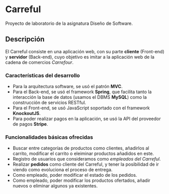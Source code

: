 # Carreful
Proyecto de laboratorio de la asignatura Diseño de Software.
## Descripción
El Carreful consiste en una aplicación web, con su parte **cliente** (Front-end) y **servidor** (Back-end), cuyo objetivo es imitar a la aplicación web de la cadena de comercios *Carrefour*.

### Características del desarrollo 
- Para la arquitectura software, se usó el patrón **MVC**.
- Para el Back-end, se usó el framework **Spring**, que facilita tanto la interacción la base de datos (usamos el DBMS **MySQL**) como la construcción de servicios RESTful.
- Para el Front-end, se usó JavaScript soportado con el framework **KnockoutJS**.
- Para poder realizar pagos en la aplicación, se usó la API del proveedor de pagos **Stripe**.

### Funcionalidades básicas ofrecidas
- Buscar entre categorías de productos como clientes, añadirlos al carrito, modificar el carrito o eleiminar productos añadidos en este.
- Registro de usuarios que consideramos como *empleados del Carreful*.
- Realizar **pedidos** como cliente del Carreful, y tener la posibilidad de ir viendo como evoluciona el proceso de entrega.
- Como empleado, poder modificar el estado de los pedidos.
- Como empleado, poder modificar los productos ofertados, añadir nuevos o eliminar algunos ya existentes.
